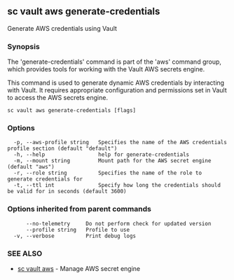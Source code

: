 ## sc vault aws generate-credentials

Generate AWS credentials using Vault

### Synopsis

The 'generate-credentials' command is part of the 'aws' command group, which provides tools
for working with the Vault AWS secrets engine.

This command is used to generate dynamic AWS credentials by interacting with Vault. 
It requires appropriate configuration and permissions set in Vault to access the AWS secrets engine.

```
sc vault aws generate-credentials [flags]
```

### Options

```
  -p, --aws-profile string   Specifies the name of the AWS credentials profile section (default "default")
  -h, --help                 help for generate-credentials
  -m, --mount string         Mount path for the AWS secret engine (default "aws")
  -r, --role string          Specifies the name of the role to generate credentials for
  -t, --ttl int              Specify how long the credentials should be valid for in seconds (default 3600)
```

### Options inherited from parent commands

```
      --no-telemetry     Do not perform check for updated version
      --profile string   Profile to use
  -v, --verbose          Print debug logs
```

### SEE ALSO

* [sc vault aws](sc_vault_aws.md)	 - Manage AWS secret engine

